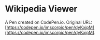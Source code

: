 # Wikipedia Viewer

A Pen created on CodePen.io. Original URL: [https://codepen.io/imscorpio/pen/dyKxjpM](https://codepen.io/imscorpio/pen/dyKxjpM).

